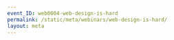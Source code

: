 ```yaml
---
event_ID: web0004-web-design-is-hard
permalink: /static/meta/webinars/web-design-is-hard/
layout: meta
---
```

